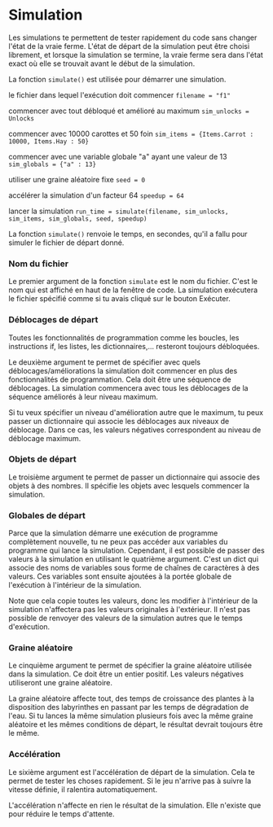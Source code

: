 # Simulation

Les simulations te permettent de tester rapidement du code sans changer l'état de la vraie ferme.
L'état de départ de la simulation peut être choisi librement, et lorsque la simulation se termine, la vraie ferme sera dans l'état exact où elle se trouvait avant le début de la simulation.

La fonction `simulate()` est utilisée pour démarrer une simulation.

le fichier dans lequel l'exécution doit commencer
`filename = "f1"`

commencer avec tout débloqué et amélioré au maximum
`sim_unlocks = Unlocks`

commencer avec 10000 carottes et 50 foin
`sim_items = {Items.Carrot : 10000, Items.Hay : 50}`

commencer avec une variable globale "a" ayant une valeur de 13
`sim_globals = {"a" : 13}`

utiliser une graine aléatoire fixe
`seed = 0`

accélérer la simulation d'un facteur 64
`speedup = 64`

lancer la simulation
`run_time = simulate(filename, sim_unlocks, sim_items, sim_globals, seed, speedup)`

La fonction `simulate()` renvoie le temps, en secondes, qu'il a fallu pour simuler le fichier de départ donné.

### Nom du fichier
Le premier argument de la fonction `simulate` est le nom du fichier. C'est le nom qui est affiché en haut de la fenêtre de code. La simulation exécutera le fichier spécifié comme si tu avais cliqué sur le bouton Exécuter.

### Déblocages de départ
Toutes les fonctionnalités de programmation comme les boucles, les instructions if, les listes, les dictionnaires,... resteront toujours débloquées.

Le deuxième argument te permet de spécifier avec quels déblocages/améliorations la simulation doit commencer en plus des fonctionnalités de programmation. Cela doit être une séquence de déblocages. La simulation commencera avec tous les déblocages de la séquence améliorés à leur niveau maximum.

Si tu veux spécifier un niveau d'amélioration autre que le maximum, tu peux passer un dictionnaire qui associe les déblocages aux niveaux de déblocage. Dans ce cas, les valeurs négatives correspondent au niveau de déblocage maximum.

### Objets de départ
Le troisième argument te permet de passer un dictionnaire qui associe des objets à des nombres. Il spécifie les objets avec lesquels commencer la simulation.

### Globales de départ
Parce que la simulation démarre une exécution de programme complètement nouvelle, tu ne peux pas accéder aux variables du programme qui lance la simulation.
Cependant, il est possible de passer des valeurs à la simulation en utilisant le quatrième argument. C'est un dict qui associe des noms de variables sous forme de chaînes de caractères à des valeurs. Ces variables sont ensuite ajoutées à la portée globale de l'exécution à l'intérieur de la simulation.

Note que cela copie toutes les valeurs, donc les modifier à l'intérieur de la simulation n'affectera pas les valeurs originales à l'extérieur. Il n'est pas possible de renvoyer des valeurs de la simulation autres que le temps d'exécution.

### Graine aléatoire
Le cinquième argument te permet de spécifier la graine aléatoire utilisée dans la simulation. Ce doit être un entier positif. Les valeurs négatives utiliseront une graine aléatoire.

La graine aléatoire affecte tout, des temps de croissance des plantes à la disposition des labyrinthes en passant par les temps de dégradation de l'eau. Si tu lances la même simulation plusieurs fois avec la même graine aléatoire et les mêmes conditions de départ, le résultat devrait toujours être le même.

### Accélération
Le sixième argument est l'accélération de départ de la simulation. Cela te permet de tester les choses rapidement. Si le jeu n'arrive pas à suivre la vitesse définie, il ralentira automatiquement.

L'accélération n'affecte en rien le résultat de la simulation. Elle n'existe que pour réduire le temps d'attente.